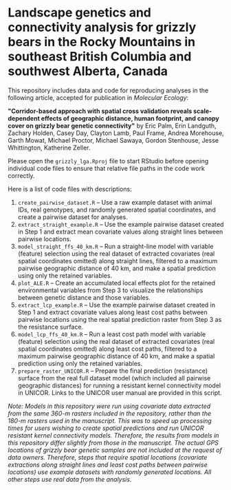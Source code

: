 # Landscape genetics and connectivity analysis for grizzly bears in the Rocky Mountains in southeast British Columbia and southwest Alberta, Canada

This repository includes data and code for reproducing analyses in the following article, accepted for publication in *Molecular Ecology*:

**"Corridor-based approach with spatial cross validation reveals scale-dependent effects of geographic distance, human footprint, and canopy cover on grizzly bear genetic connectivity"**
by Eric Palm, Erin Landguth, Zachary Holden, Casey Day, Clayton Lamb, Paul Frame, Andrea Morehouse, Garth Mowat, Michael Proctor, Michael Sawaya, Gordon Stenhouse, Jesse Whittington, Katherine Zeller.


Please open the `grizzly_lga.Rproj` file to start RStudio before opening individual code files to ensure that relative file paths in the code work correctly.


Here is a list of code files with descriptions:
1)	`create_pairwise_dataset.R` – Use a raw example dataset with animal IDs, real genotypes, and randomly generated spatial coordinates, and create a pairwise dataset for analyses.
2)	`extract_straight_example.R` – Use the example pairwise dataset created in Step 1 and extract mean covariate values along straight lines between pairwise locations.
3)	`model_straight_ffs_40_km.R` – Run a straight-line model with variable (feature) selection using the real dataset of extracted covariates (real spatial coordinates omitted) along straight lines, filtered to a maximum pairwise geographic distance of 40 km, and make a spatial prediction using only the retained variables.
4)	`plot_ALE.R` – Create an accumulated local effects plot for the retained environmental variables from Step 3 to visualize the relationships between genetic distance and those variables.
5)	`extract_lcp_example.R` – Use the example pairwise dataset created in Step 1 and extract covariate values along least cost paths between pairwise locations using the real spatial prediction raster from Step 3 as the resistance surface.
6)	`model_lcp_ffs_40_km.R` – Run a least cost path model with variable (feature) selection using the real dataset of extracted covariates (real spatial coordinates omitted) along least cost paths, filtered to a maximum pairwise geographic distance of 40 km, and make a spatial prediction using only the retained variables.
7)	`prepare_raster_UNICOR.R` – Prepare the final prediction (resistance) surface from the real full dataset model (which included all pairwise geographic distances) for running a resistant kernel connectivity model in UNICOR. Links to the UNICOR user manual are provided in this script.


*Note: Models in this repository were run using covariate data extracted from the same 360-m rasters included in the repository, rather than the 180-m rasters used in the manuscript. This was to speed up processing times for users wishing to create spatial predictions and run UNICOR resistant kernel connectivity models. Therefore, the results from models in this repository differ slightly from those in the manuscript. The actual GPS locations of grizzly bear genetic samples are not included at the request of data owners. Therefore, steps that require spatial locations (covariate extractions along straight lines and least cost paths between pairwise locations) use example datasets with randomly generated locations. All other steps use real data from the analysis.*


